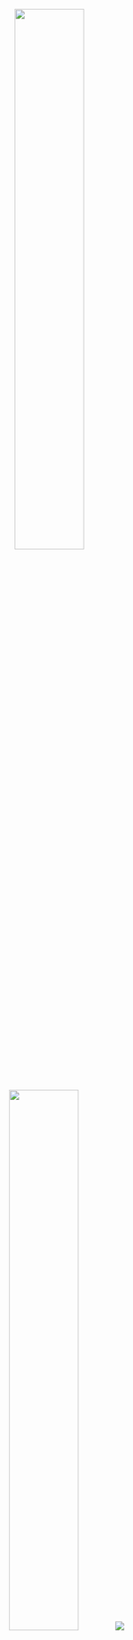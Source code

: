 <p align="center">
  <img height="50%" width="auto" src="https://github-readme-stats.vercel.app/api?username=FrancianeRamos&show_icons=true&count_private=true&theme=darcula&hide_border=true&hide=issues,contribs&bg_color=00000000&title_color=8A2BE2">
  <img height="50%" width="auto" src="https://github-readme-stats.vercel.app/api/top-langs/?username=FrancianeRamos&layout=compact&hide_border=true&theme=darcula&bg_color=00000000&langs_count=6&hide=jupyter%20notebook,tex,css,php&exclude_repo=Pacman-AI&title_color=8A2BE2">
  <img src="https://github-readme-streak-stats.herokuapp.com?user=FrancianeRamos&theme=darcula&hide_border=true&background=FFFFFF00&title_color=8A2BE2">
  <br>
  <br>
 
</p>



<!-- <p align="center">
  <img align="left" src ="https://github-readme-stats.vercel.app/api/pin/?username=FrancianeRamos&repo=ytdx">
  <img align="right" src ="https://github-readme-stats.vercel.app/api/pin/?username=FrancianeRamos&repo=pixel-weather">
</p> -->


<!--
**Aveek-Saha/aveek-saha** is a ✨ _special_ ✨ repository because its `README.md` (this file) appears on your GitHub profile.

Here are some ideas to get you started:

- 🔭 I’m currently working on ...
- 🌱 I’m currently learning ...
- 👯 I’m looking to collaborate on ...
- 🤔 I’m looking for help with ...
- 💬 Ask me about ...
- 📫 How to reach me: ...
- 😄 Pronouns: ...
- ⚡ Fun fact: ...
-->
